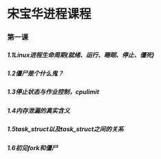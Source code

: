 # 宋宝华进程课程

### 第一课

##### 1.1Linux进程生命周期(就绪、运行、睡眠、停止、僵死) 

##### 1.2僵尸是个什么鬼？

##### 1.3停止状态与作业控制，cpulimit

##### 1.4内存泄漏的真实含义

##### 1.5task_struct以及task_struct之间的关系

##### 1.6初见fork和僵尸